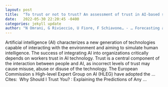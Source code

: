 ```yaml
---
layout: post
title:  "To trust or not to trust? An assessment of trust in AI-based systems: Concerns, ethics and contexts"
date:   2022-05-30 22:20:45 -0400
categories: jekyll update
author: "N Omrani, G Rivieccio, U Fiore, F Schiavone… - … Forecasting and Social …, 2022"
---
```

Artificial intelligence (AI) characterizes a new generation of technologies capable of interacting with the environment and aiming to simulate human intelligence. The success of integrating AI into organizations critically depends on workers  trust in AI technology. Trust is a central component of the interaction between people and AI, as incorrect levels of trust may cause misuse, abuse or disuse of the technology. The European Commission s High-level Expert Group on AI (HLEG) have adopted the … Cites: ‪  Why Should I Trust You? : Explaining the Predictions of Any …‬